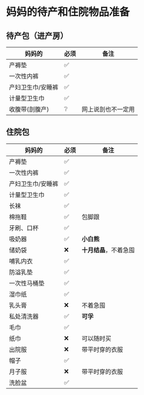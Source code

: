 <script setup>
import ScrollView from '../components/ScrollView.vue'
</script>

# 妈妈的待产和住院物品准备

<ScrollView>

## 待产包（进产房）

| 妈妈的            | 必须 | 备注               |
| ----------------- | ---- | ------------------ |
| 产褥垫            | ✅    |                    |
| 一次性内裤        | ✅    |                    |
| 产妇卫生巾/安睡裤 | ✅    |                    |
| 计量型卫生巾      | ✅    |                    |
| 收腹带(剖腹产)    | ❔    | 网上说剖也不一定用 |

## 住院包

| 妈妈的              | 必须 | 备注                   |
| ------------------- | ---- | ---------------------- |
| 产褥垫          | ✅    |  |
| 一次性内裤        | ✅    |                        |
| 产妇卫生巾/安睡裤 | ✅    |                        |
| 计量型卫生巾      | ✅    |                        |
| 长袜              | ✅    |                        |
| 棉拖鞋            | ✅    | 包脚跟                 |
| 牙刷、口杯        | ✅    |                        |
| 吸奶器            | ✅    | **小白熊**             |
| 储奶袋            | ❌    | **十月结晶**，不着急囤 |
| 哺乳内衣          | ✅    |                        |
| 防溢乳垫          | ✅    |                        |
| 一次性马桶垫      | ✅    |                        |
| 湿巾纸            | ✅    |                        |
| 乳头膏            | ❌    | 不着急囤               |
| 私处清洗器       | ✅    | **可孚**               |
| 毛巾              | ✅    |                        |
| 纸巾              | ❌    | 可以随时买             |
| 出院服           | ❌    | 带平时穿的衣服         |
| 帽子             | ✅    |                        |
| 月子服            | ❌    | 带平时穿的衣服         |
| 洗脸盆           | ✅    |                        |

</ScrollView>
